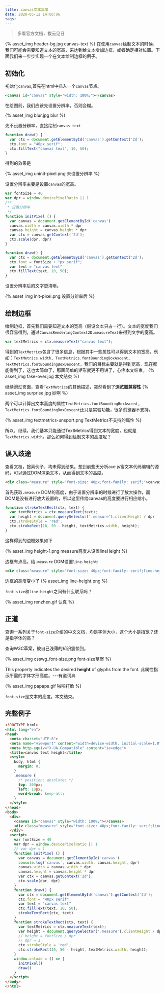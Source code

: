 ```yaml
---
title: canvas文本高度
date: 2020-05-12 14:00:06
tags:
---
```


> 多看官方文档，拨云见日

{% asset_img header-bg.jpg canvas-text %}
在使用`canvas`绘制文本的时候，我们可能会需要知道文本的宽高，来达到给文本增加边框，或者确定相对位置。下面我们来一步步实现一个在文本绘制边框的例子。

## 初始化

初始化`canvas`,首先在html中插入一个`canvas`节点。

```html
<canvas id="canvas" style="width: 100%;"></canvas>
```

在绘图前，我们应该先设置分辨率，否则会糊。

{% asset_img blur.jpg blur %}

先不设置分辨率，直接绘制`canvas text`

```js
function draw() {
  var ctx = document.getElementById('canvas').getContext('2d');
  ctx.font = "40px serif";
  ctx.fillText("canvas text", 10, 50);
}
```

得到的效果是

{% asset_img uninit-pixel.png 未设置分辨率 %}

设置分辨率主要是设置`canvas`的宽高。

```js
var fontSize = 40
var dpr = window.devicePixelRatio || 1
/**
 * 设置分辨率
 */
function initPixel () {
  var canvas = document.getElementById('canvas')
  canvas.width = canvas.width * dpr
  canvas.height = canvas.height * dpr
  var ctx = canvas.getContext('2d');
  ctx.scale(dpr, dpr)
}

function draw() {
  var ctx = document.getElementById('canvas').getContext('2d');
  ctx.font = fontSize + "px serif";
  var text = "canvas text"
  ctx.fillText(text, 10, 50);
}
```

设置分辨率后的文字更清晰。

{% asset_img init-pixel.png 设置分辨率后 %}

## 绘制边框

绘制边框，首先我们需要知道文本的宽高（假设文本只占一行）。文本的宽度我们很容易得到，通过`CanvasRenderingContext2D.measureText`来得到文字的宽高。

```js
var textMetrics = ctx.measureText("canvas text");
```

得到的`TextMetrics`包含了很多信息，根据其中一些属性可以得到文本的宽高，例如：`TextMetrics.width, TextMetrics.fontBoundingBoxAscent, TextMetrics.fontBoundingBoxDescent`，我们的目标主要就是得到宽高，现在都能得到了，这也太简单了，那画简单的矩形就更不用讲了，心疼本文结束。
{% asset_img fake-over.jpg 本文结束 %}

继续滑动页面，查看`TextMetrics`的其他描述，突然看到了**浏览器兼容性**
{% asset_img surprise.jpg 妙啊 %}

两个可以计算出文本高度的属性`TextMetrics.fontBoundingBoxAscent, TextMetrics.fontBoundingBoxDescent`还只是实验功能，很多浏览器不支持。

{% asset_img textmetrics-unsport.png TextMetrics不支持的属性 %}

所以，继续，我们基本只能通过TextMetrics得到文本的宽度，也就是`TextMetrics.width`。那么如何得到绘制文本的高度呢？

## 误入歧途

查看文档，搜索例子，均未得到结果。想到前些天分析ace.js富文本代码编辑的源码，可以通过DOM渲染文本，从而得到文本的高度。

```html
<div class="measure" style="font-size: 40px;font-family: serif;">canvas text</div>
```

首先获取`.measure` DOM的高度，由于设置分辨率的时候进行了放大操作，而DOM是没有进行放大设置的，所以这里传给canvas的高度要进行相应缩小。

```js
function strokeTextRect(ctx, text) {
  var textMetrics = ctx.measureText(text);
  var height = document.querySelector('.measure').clientHeight / dpr
  ctx.strokeStyle = 'red';
  ctx.strokeRect(10, 50 - height, textMetrics.width, height);
}
```

这样得到的边框效果如下

{% asset_img height-1.png measure高度未设置lineHeight %}

边框有点高。给`.measure` DOM设置`line-height`:

```html
<div class="measure" style="font-size: 40px;font-family: serif;line-height: 40px;">canvas text</div>
```

边框的高度变小了
{% asset_img line-height.png %}

`font-size`和`line-height`之间有什么联系吗？

{% asset_img renzhen.gif 认真 %}

## 正道

查询一系列关于`font-size`介绍的中文文档，均是字体大小，这个大小是指宽？还是指字体的高？

查询W3C草案，被自己浅薄的知识震惊到。

{% asset_img csswg_font-size.png font-size草案 %}

This property indicates the desired **height** of glyphs from the font.
此属性指示所需的字体字形高度。---有道词典

{% asset_img papapa.gif 啪啪打脸 %}

`font-size`是文本的高度。本文结束。

## 完整例子

```html
<!DOCTYPE html>
<html lang="en">
<head>
  <meta charset="UTF-8">
  <meta name="viewport" content="width=device-width, initial-scale=1.0">
  <meta http-equiv="X-UA-Compatible" content="ie=edge">
  <title>canvas text height</title>
  <style>
    body, html {
      margin: 0;
    }
    .measure {
      /* position: absolute; */
      top: 300px;
      left: 10px;
      word-break: keep-all;
    }
  </style>
</head>
<body>
  <div>
    <canvas id="canvas" style="width: 100%;"></canvas>
    <div class="measure" style="font-size: 40px;font-family: serif;line-height: 40px;">canvas text</div>
  </div>
  <script>
    var fontSize = 40
    var dpr = window.devicePixelRatio || 1
    // var dpr = 1
    function initPixel () {
      var canvas = document.getElementById('canvas')
      console.log('canvas', canvas.width, canvas.height, dpr)
      canvas.width = canvas.width * dpr
      canvas.height = canvas.height * dpr
      var ctx = canvas.getContext('2d');
      ctx.scale(dpr, dpr)
    }
    function draw() {
      var ctx = document.getElementById('canvas').getContext('2d');
      ctx.font = "40px serif";
      var text = "canvas text"
      ctx.fillText(text, 10, 50);
      strokeTextRect(ctx, text)
    }
    function strokeTextRect(ctx, text) {
      var textMetrics = ctx.measureText(text);
      var height = document.querySelector('.measure').clientHeight / dpr
      // height = fontSize / dpr
      // dpr = 1
      ctx.strokeStyle = 'red';
      ctx.strokeRect(10, 50 - height, textMetrics.width, height);
    }
    window.onload = () => {
      initPixel()
      draw()
    }
  </script>
</body>
</html>
```
